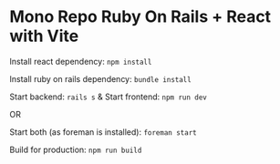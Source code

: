 # Mono Repo Ruby On Rails + React with Vite

Install react dependency: `npm install`

Install ruby on rails dependency: `bundle install`

Start backend: `rails s` & Start frontend: `npm run dev`

OR

Start both (as foreman is installed): `foreman start`

Build for production: `npm run build`
